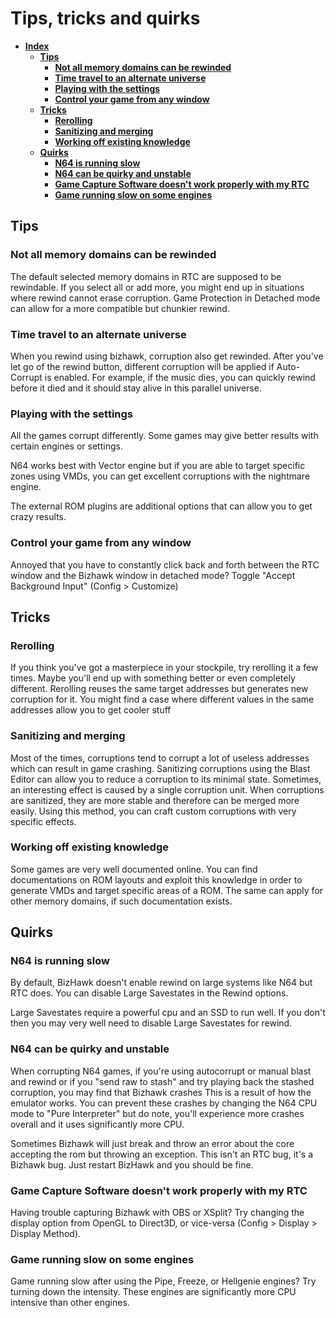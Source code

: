 # Tips, tricks and quirks

* [**Index**](tips.md)
  * [**Tips**](tips.md#tips)
    * [**Not all memory domains can be rewinded**](tips.md#not-all-memory-domains-can-be-rewinded)
    * [**Time travel to an alternate universe**](tips.md#time-travel-to-a-parallel-universe)
    * [**Playing with the settings**](tips.md#playing-with-the-settings)
    * [**Control your game from any window**](tips.md#control-your-game-from-any-window)
  * [**Tricks**](tips.md#tricks)
    * [**Rerolling**](tips.md#rerolling)
    * [**Sanitizing and merging**](tips.md#sanitizing-and-merging)
    * [**Working off existing knowledge**](tips.md#working-off-existing-knowledge)
  * [**Quirks**](tips.md#quirks)
    * [**N64 is running slow**](tips.md#n64-is-running-slow)
    * [**N64 can be quirky and unstable**](tips.md#n64-can-be-quirky-and-unstable)
    * [**Game Capture Software doesn't work properly with my RTC**](tips.md#game-capture-software-doesnt-work-properly-with-my-rtc)
    * [**Game running slow on some engines**](tips.md#game-running-slow-on-some-engines)

## Tips

### Not all memory domains can be rewinded

The default selected memory domains in RTC are supposed to be rewindable. If you select all or add more, you might end up in situations where rewind cannot erase corruption. Game Protection in Detached mode can allow for a more compatible but chunkier rewind.

### Time travel to an alternate universe

When you rewind using bizhawk, corruption also get rewinded. After you've let go of the rewind button, different corruption will be applied if Auto-Corrupt is enabled. For example, if the music dies, you can quickly rewind before it died and it should stay alive in this parallel universe.

### Playing with the settings

All the games corrupt differently. Some games may give better results with certain engines or settings.

N64 works best with Vector engine but if you are able to target specific zones using VMDs, you can get excellent corruptions with the nightmare engine.

The external ROM plugins are additional options that can allow you to get crazy results.

### Control your game from any window

Annoyed that you have to constantly click back and forth between the RTC window and the Bizhawk window in detached mode? Toggle "Accept Background Input" \(Config &gt; Customize\)

## Tricks

### Rerolling

If you think you've got a masterpiece in your stockpile, try rerolling it a few times. Maybe you'll end up with something better or even completely different. Rerolling reuses the same target addresses but generates new corruption for it. You might find a case where different values in the same addresses allow you to get cooler stuff

### Sanitizing and merging

Most of the times, corruptions tend to corrupt a lot of useless addresses which can result in game crashing. Sanitizing corruptions using the Blast Editor can allow you to reduce a corruption to its minimal state. Sometimes, an interesting effect is caused by a single corruption unit. When corruptions are sanitized, they are more stable and therefore can be merged more easily. Using this method, you can craft custom corruptions with very specific effects.

### Working off existing knowledge

Some games are very well documented online. You can find documentations on ROM layouts and exploit this knowledge in order to generate VMDs and target specific areas of a ROM. The same can apply for other memory domains, if such documentation exists.

## Quirks

### N64 is running slow

By default, BizHawk doesn't enable rewind on large systems like N64 but RTC does. You can disable Large Savestates in the Rewind options.

Large Savestates require a powerful cpu and an SSD to run well. If you don't then you may very well need to disable Large Savestates for rewind.

### N64 can be quirky and unstable

When corrupting N64 games, if you're using autocorrupt or manual blast and rewind or if you "send raw to stash" and try playing back the stashed corruption, you may find that Bizhawk crashes This is a result of how the emulator works. You can prevent these crashes by changing the N64 CPU mode to "Pure Interpreter" but do note, you'll experience more crashes overall and it uses significantly more CPU.

Sometimes Bizhawk will just break and throw an error about the core accepting the rom but throwing an exception. This isn't an RTC bug, it's a Bizhawk bug. Just restart BizHawk and you should be fine.

### Game Capture Software doesn't work properly with my RTC

Having trouble capturing Bizhawk with OBS or XSplit? Try changing the display option from OpenGL to Direct3D, or vice-versa \(Config &gt; Display &gt; Display Method\).

### Game running slow on some engines

Game running slow after using the Pipe, Freeze, or Hellgenie engines? Try turning down the intensity. These engines are significantly more CPU intensive than other engines.

